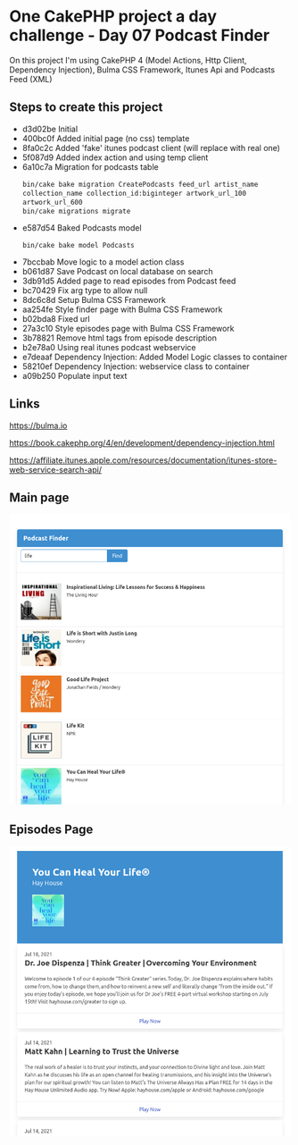 # One CakePHP project a day challenge - Day 07 Podcast Finder

On this project I'm using CakePHP 4 (Model Actions, Http Client, Dependency Injection), Bulma CSS Framework, Itunes Api and Podcasts Feed (XML)

## Steps to create this project

- d3d02be Initial
- 400bc0f Added initial page (no css) template
- 8fa0c2c Added 'fake' itunes podcast client (will replace with real one)
- 5f087d9 Added index action and using temp client
- 6a10c7a Migration for podcasts table
  ```
  bin/cake bake migration CreatePodcasts feed_url artist_name collection_name collection_id:biginteger artwork_url_100 artwork_url_600
  bin/cake migrations migrate
  ```
- e587d54 Baked Podcasts model
  ```
  bin/cake bake model Podcasts
  ```
- 7bccbab Move logic to a model action class
- b061d87 Save Podcast on local database on search
- 3db91d5 Added page to read episodes from Podcast feed
- bc70429 Fix arg type to allow null
- 8dc6c8d Setup Bulma CSS Framework
- aa254fe Style finder page with Bulma CSS Framework
- b02bda8 Fixed url
- 27a3c10 Style episodes page with Bulma CSS Framework
- 3b78821 Remove html tags from episode description
- b2e78a0 Using real itunes podcast webservice
- e7deaaf Dependency Injection: Added Model Logic classes to container
- 58210ef Dependency Injection: webservice class to container
- a09b250 Populate input text

## Links

https://bulma.io

https://book.cakephp.org/4/en/development/dependency-injection.html

https://affiliate.itunes.apple.com/resources/documentation/itunes-store-web-service-search-api/



## Main page
![alt text](./result-07-podcast-finder.png)

## Episodes Page
![alt text](./result-07-podcast-finder-episodes-page.png)
